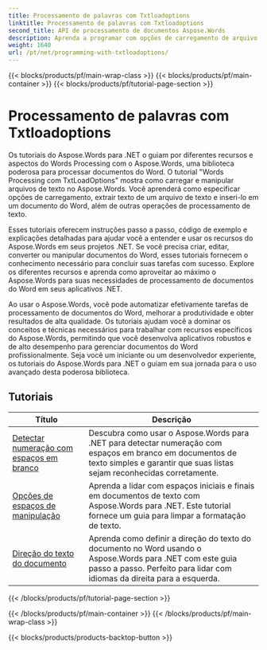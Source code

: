 ```yaml
---
title: Processamento de palavras com Txtloadoptions
linktitle: Processamento de palavras com Txtloadoptions
second_title: API de processamento de documentos Aspose.Words
description: Aprenda a programar com opções de carregamento de arquivo de texto no Aspose.Words para .NET. Aprenda a especificar codificação, ignorar caracteres desconhecidos, manipular quebras de linha e muito mais com tutoriais passo a passo e código de exemplo em C#.
weight: 1640
url: /pt/net/programming-with-txtloadoptions/
---
```


{{< blocks/products/pf/main-wrap-class >}}
{{< blocks/products/pf/main-container >}}
{{< blocks/products/pf/tutorial-page-section >}}

# Processamento de palavras com Txtloadoptions

Os tutoriais do Aspose.Words para .NET o guiam por diferentes recursos e aspectos do Words Processing com o Aspose.Words, uma biblioteca poderosa para processar documentos do Word. O tutorial "Words Processing com TxtLoadOptions" mostra como carregar e manipular arquivos de texto no Aspose.Words. Você aprenderá como especificar opções de carregamento, extrair texto de um arquivo de texto e inseri-lo em um documento do Word, além de outras operações de processamento de texto.

Esses tutoriais oferecem instruções passo a passo, código de exemplo e explicações detalhadas para ajudar você a entender e usar os recursos do Aspose.Words em seus projetos .NET. Se você precisa criar, editar, converter ou manipular documentos do Word, esses tutoriais fornecem o conhecimento necessário para concluir suas tarefas com sucesso. Explore os diferentes recursos e aprenda como aproveitar ao máximo o Aspose.Words para suas necessidades de processamento de documentos do Word em seus aplicativos .NET.

Ao usar o Aspose.Words, você pode automatizar efetivamente tarefas de processamento de documentos do Word, melhorar a produtividade e obter resultados de alta qualidade. Os tutoriais ajudam você a dominar os conceitos e técnicas necessários para trabalhar com recursos específicos do Aspose.Words, permitindo que você desenvolva aplicativos robustos e de alto desempenho para gerenciar documentos do Word profissionalmente. Seja você um iniciante ou um desenvolvedor experiente, os tutoriais do Aspose.Words para .NET o guiam em sua jornada para o uso avançado desta poderosa biblioteca.

 ## Tutoriais
| Título | Descrição |
| --- | --- |
| [Detectar numeração com espaços em branco](./detect-numbering-with-whitespaces/) | Descubra como usar o Aspose.Words para .NET para detectar numeração com espaços em branco em documentos de texto simples e garantir que suas listas sejam reconhecidas corretamente. |
| [Opções de espaços de manipulação](./handle-spaces-options/) | Aprenda a lidar com espaços iniciais e finais em documentos de texto com Aspose.Words para .NET. Este tutorial fornece um guia para limpar a formatação de texto. |
| [Direção do texto do documento](./document-text-direction/) | Aprenda como definir a direção do texto do documento no Word usando o Aspose.Words para .NET com este guia passo a passo. Perfeito para lidar com idiomas da direita para a esquerda. |
{{< /blocks/products/pf/tutorial-page-section >}}

{{< /blocks/products/pf/main-container >}}
{{< /blocks/products/pf/main-wrap-class >}}

{{< blocks/products/products-backtop-button >}}

